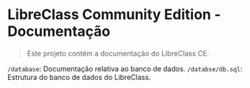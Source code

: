 # LibreClass Community Edition - Documentação

> Este projeto contém a documentação do LibreClass CE.

`/database`: Documentação relativa ao banco de dados.
`/databse/db.sql`: Estrutura do banco de dados do LibreClass.
